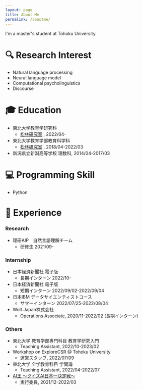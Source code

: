 ```yaml
---
layout: page
title: About Me
permalink: /aboutme/
---
```

I'm a master's student at Tohoku University.
# 🔍  Research Interest
- Natural language processing
- Neural language model
- Computational psycholinguistics
- Discourse
# 🎓  Education 
- 東北大学教育学研究科
    - [松林研究室](https://www.edunlp.sed.tohoku.ac.jp/) , 2022/04-
- 東北大学教育学部教育科学科
    - [松林研究室](https://www.edunlp.sed.tohoku.ac.jp/) , 2018/04-2022/03
- 新潟県立新潟高等学校 理数科, 2014/04-2017/03
# 💻  Programming Skill
- Python
# 🚀  Experience
### Research
- 理研AIP　自然言語理解チーム　
    - 研修生 2021/09-
### Internship
- 日本経済新聞社 電子版
    - 長期インターン 2022/10-
- 日本経済新聞社 電子版
    - 短期インターン 2022/09/02-2022/09/04
- 日本IBM データサイエンティストコース
    - サマーインターン 2022/07/25-2022/08/04
- Wolt Japan株式会社 
    - Operations Associate, 2020/11-2022/02 (長期インターン)
### Others
- 東北大学 教育学部専門科目 教育学研究入門
    - Teaching Assistant, 2022/10-2023/02
- Workshop on ExploreCSR @ Tohoku University
    - 運営スタッフ, 2022/07/09
- 東北大学 全学教育科目 学問論
    - Teaching Assistant, 2022/04-2022/07
- [AI王 〜クイズAI日本一決定戦〜](https://sites.google.com/view/project-aio/) 
    - 実行委員, 2021/12-2022/03
    






